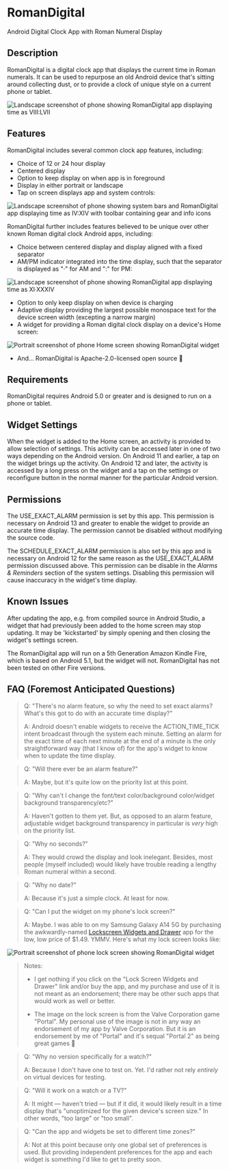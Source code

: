 # RomanDigital

Android Digital Clock App with Roman Numeral Display

## Description

RomanDigital is a digital clock app that displays the current time in
Roman numerals. It can be used to repurpose an old Android device that's
sitting around collecting dust, or to provide a clock of unique style on
a current phone or tablet.

![Landscape screenshot of phone showing RomanDigital app displaying time as VIII:LVII](/.github/images/Screenshot_20240809_205721_RomanDigital.png)

## Features

RomanDigital includes several common clock app features, including:

* Choice of 12 or 24 hour display
* Centered display
* Option to keep display on when app is in foreground
* Display in either portrait or landscape
* Tap on screen displays app and system controls:

![Landscape screenshot of phone showing system bars and RomanDigital app displaying time as IV:XIV with toolbar containing gear and info icons](/.github/images/Screenshot_20240809_161416_RomanDigital.png)

RomanDigital further includes features believed to be unique over other
known Roman digital clock Android apps, including:

* Choice between centered display and display aligned with a fixed separator
* AM/PM indicator integrated into the time display, such that the separator is displayed as "·" for AM and ":" for PM:

![Landscape screenshot of phone showing RomanDigital app displaying time as XI·XXXIV](/.github/images/Screenshot_20240809_113408_RomanDigital.png)

* Option to only keep display on when device is charging
* Adaptive display providing the largest possible monospace text for the device screen width (excepting a narrow margin)
* A widget for providing a Roman digital clock display on a device's Home screen:

![Portrait screenshot of phone Home screen showing RomanDigital widget](/.github/images/Screenshot_20240910_174429_One_UI_Home_scaled.jpg)

* And... RomanDigital is Apache-2.0-licensed open source :slightly_smiling_face:

## Requirements

RomanDigital requires Android 5.0 or greater and is designed to run on a phone or tablet.

## Widget Settings

When the widget is added to the Home screen, an activity is provided to allow selection of
settings. This activity can be accessed later in one of two ways depending on the Android version.
On Android 11 and earlier, a tap on the widget brings up the activity. On Android 12 and later, the
activity is accessed by a long press on the widget and a tap on the settings or reconfigure button
in the normal manner for the particular Android version.

## Permissions

The USE_EXACT_ALARM permission is set by this app. This permission is
necessary on Android 13 and greater to enable the widget to provide an
accurate time display. The permission cannot be disabled without modifying the source code.

The SCHEDULE_EXACT_ALARM permission is also set by this app and is
necessary on Android 12 for the same reason as the USE_EXACT_ALARM
permission discussed above. This permission can be disable in the
_Alarms & Reminders_ section of the system settings. Disabling this
permission will cause inaccuracy in the widget's time display.

## Known Issues

After updating the app, e.g. from compiled source in Android Studio, a widget that had previously been added to the home screen may stop updating. It may be 'kickstarted' by simply opening and then closing the widget's settings screen.

The RomanDigital app will run on a 5th Generation Amazon Kindle Fire, which is based on Android 5.1, but the widget will not. RomanDigital has not been tested on other Fire versions.

## FAQ (Foremost Anticipated Questions)

> Q: "There's no alarm feature, so why the need to set exact alarms? What's this got to do with an accurate time display?"
> 
> A: Android doesn't enable widgets to receive the ACTION_TIME_TICK intent broadcast through the system each minute. Setting an alarm for the exact time of each next minute at the end of a minute is the only straightforward way (that I know of) for the app's widget to know when to update the time display.

> Q: "Will there ever be an alarm feature?"
> 
> A: Maybe, but it's quite low on the priority list at this point.  

> Q: "Why can't I change the font/text color/background color/widget background transparency/etc?"
> 
> A: Haven't gotten to them yet. But, as opposed to an alarm feature, adjustable widget background transparency in particular is *very* high on the priority list.

> Q: "Why no seconds?"
> 
> A: They would crowd the display and look inelegant. Besides, most people (myself included) would likely have trouble reading a lengthy Roman numeral within a second.

> Q: "Why no date?"
> 
> A: Because it's just a simple clock. At least for now.

> Q: "Can I put the widget on my phone's lock screen?"
>
> A: Maybe. I was able to on my Samsung Galaxy A14 5G by purchasing the awkwardly-named [Lockscreen Widgets and Drawer](https://play.google.com/store/apps/details?id=tk.zwander.lockscreenwidgets) app for the low, low price of $1.49. YMMV. Here's what my lock screen looks like:

![Portrait screenshot of phone lock screen showing RomanDigital widget](/.github/images/Screenshot_20240910_174514_One_UI_Home_scaled.jpg)

> Notes:
>
> * I get nothing if you click on the "Lock Screen Widgets and Drawer" link and/or buy the app, and my purchase and use of it is not meant as an endorsement; there may be other such apps that would work as well or better.
>
> * The image on the lock screen is from the Valve Corporation game "Portal". My personal use of the image is not in any way an endorsement of my app by Valve Corporation. But it is an endorsement by me of "Portal" and it's sequal "Portal 2" as being great games :slightly_smiling_face:

> Q: "Why no version specifically for a watch?"
> 
> A: Because I don't have one to test on. Yet. I'd rather not rely *entirely* on virtual devices for testing.

> Q: "Will it work on a watch or a TV?"
>
> A: It might — haven't tried — but if it did, it would likely result in a time display that's "unoptimized for the given device's screen size." In other words, "too large" or "too small".

> Q: "Can the app and widgets be set to different time zones?"
>
> A: Not at this point because only one global set of preferences is used. But providing independent preferences for the app and each widget is something I'd like to get to pretty soon.
